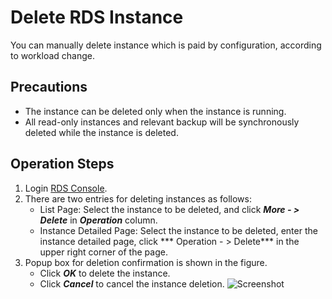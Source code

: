 # Delete RDS Instance
You can manually delete instance which is paid by configuration, according to workload change.

## Precautions
* The instance can be deleted only when the instance is running.
* All read-only instances and relevant backup will be synchronously deleted while the instance is deleted.

## Operation Steps
1. Login [RDS Console](https://rds-console.jdcloud.com/database).
2. There are two entries for deleting instances as follows:
    * List Page: Select the instance to be deleted, and click ***More  - > Delete*** in ***Operation*** column.
    * Instance Detailed Page: Select the instance to be deleted, enter the instance detailed page, click *** Operation - > Delete*** in the upper right corner of the page.
3. Popup box for deletion confirmation is shown in the figure.
    * Click ***OK*** to delete the instance.
    * Click ***Cancel*** to cancel the instance deletion.
    ![Screenshot](https://img1.jcloudcs.com/cms/7075a6a6-3752-4827-b492-8bb9623940e720180315164324.png)
